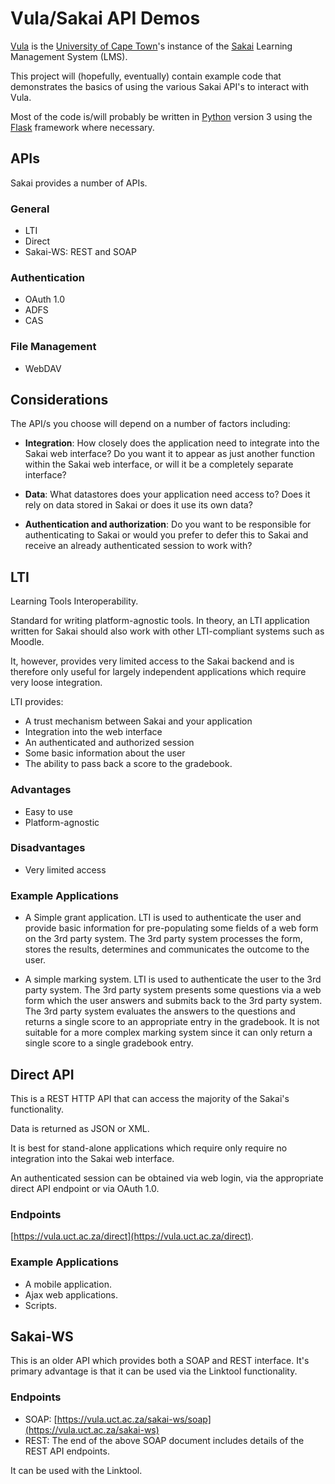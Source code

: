 # Vula/Sakai API Demos

[Vula](https://vula.uct.ac.za) is the [University of Cape
Town](http://www.uct.ac.za)'s instance of the
[Sakai](https://www.sakaiproject.org) Learning Management System (LMS).

This project will (hopefully, eventually) contain example code that
demonstrates the basics of using the various Sakai API's to interact
with Vula.

Most of the code is/will probably be written in
[Python](https://www.python.org) version 3 using the
[Flask](http://flask.pocoo.org/) framework where necessary.

## APIs

Sakai provides a number of APIs.

### General

* LTI
* Direct
* Sakai-WS: REST and SOAP

### Authentication

* OAuth 1.0
* ADFS
* CAS

### File Management

* WebDAV

## Considerations

The API/s you choose will depend on a number of factors including:

* **Integration**: How closely does the application need to integrate into
  the Sakai web interface? Do you want it to appear as just 
  another function within the Sakai web interface, or will it be a 
  completely separate interface? 
  
* **Data**: What datastores does your application need access to? Does it
  rely on data stored in Sakai or does it use its own data? 

* **Authentication and authorization**: Do you want to be responsible for
  authenticating to Sakai or would you prefer to defer this to Sakai
  and receive an already authenticated session to work with? 

## LTI

Learning Tools Interoperability.

Standard for writing platform-agnostic tools. In theory, an LTI
application written for Sakai should also work with other LTI-compliant
systems such as Moodle.

It, however, provides very limited access to the Sakai backend and
is therefore only useful for largely independent applications which 
require very loose integration.

LTI provides: 
* A trust mechanism between Sakai and your application
* Integration into the web interface
* An authenticated and authorized session
* Some basic information about the user
* The ability to pass back a score to the gradebook. 

### Advantages
* Easy to use 
* Platform-agnostic

### Disadvantages
* Very limited access 

### Example Applications

* A Simple grant application. LTI is used to authenticate the user and
  provide basic information for pre-populating some fields of a web form
  on the 3rd party system. The 3rd party system processes the form,
  stores the results, determines and communicates the outcome to the
  user.

* A simple marking system. LTI is used to authenticate the user to the
  3rd party system. The 3rd party system presents some questions via a
  web form which the user answers and submits back to the 3rd party
  system. The 3rd party system evaluates the answers to the questions
  and returns a single score to an appropriate entry in the gradebook.
  It is not suitable for a more complex marking system since it can only
  return a single score to a single gradebook entry.

## Direct API

This is a REST HTTP API that can access the majority of the Sakai's 
functionality. 

Data is returned as JSON or XML.

It is best for stand-alone applications which require only require no 
integration into the Sakai web interface.

An authenticated session can be obtained via web login, via the
appropriate direct API endpoint or via  OAuth 1.0.

### Endpoints
[https://vula.uct.ac.za/direct](https://vula.uct.ac.za/direct). 


### Example Applications

* A mobile application. 
* Ajax web applications. 
* Scripts. 

## Sakai-WS

This is an older API which provides both a SOAP and REST interface.
It's primary advantage is that it can be used via the Linktool 
functionality. 

### Endpoints
* SOAP: [https://vula.uct.ac.za/sakai-ws/soap](https://vula.uct.ac.za/sakai-ws)
* REST: The end of the above SOAP document includes details of the REST 
API endpoints.



It can be used with the Linktool.







